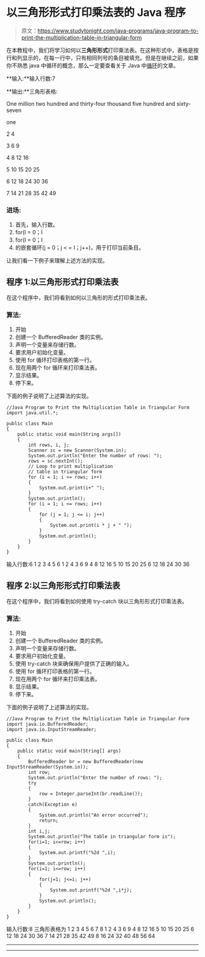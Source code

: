 # 以三角形形式打印乘法表的 Java 程序

> 原文：<https://www.studytonight.com/java-programs/java-program-to-print-the-multiplication-table-in-triangular-form>

在本教程中，我们将学习如何以**三角形形式**打印乘法表。在这种形式中，表格是按行和列显示的，在每一行中，只有相同列号的条目被填充。但是在继续之前，如果你不熟悉 java 中循环的概念，那么一定要查看关于 Java 中[循环](https://www.studytonight.com/java/loops-in-java.php)的文章。

**输入:**输入行数:7

**输出:**三角形表格:

One million two hundred and thirty-four thousand five hundred and sixty-seven

one

2 4

3 6 9

4 8 12 16

5 10 15 20 25

6 12 18 24 30 36

7 14 21 28 35 42 49

### **进场:**

1.  首先，输入行数。
2.  for(I = 0；I
3.  for(I = 0；I
4.  的嵌套循环(j = 0；j < = I；j++)，用于打印当前条目。

让我们看一下例子来理解上述方法的实现。

## 程序 1:以三角形形式打印乘法表

在这个程序中，我们将看到如何以三角形的形式打印乘法表。

### 算法:

1.  开始
2.  创建一个 BufferedReader 类的实例。
3.  声明一个变量来存储行数。
4.  要求用户初始化变量。
5.  使用 for 循环打印表格的第一行。
6.  现在用两个 for 循环来打印乘法表。
7.  显示结果。
8.  停下来。

下面的例子说明了上述算法的实现。

```
//Java Program to Print the Multiplication Table in Triangular Form
import java.util.*;

public class Main 
{
    public static void main(String args[])
    {
        int rows, i, j;
        Scanner sc = new Scanner(System.in);
        System.out.println("Enter the number of rows: ");
        rows = sc.nextInt();
        // Loop to print multiplication
        // table in triangular form
        for (i = 1; i <= rows; i++) 
        {
            System.out.print(i+" ");
        }
        System.out.println();
        for (i = 1; i <= rows; i++) 
        {
            for (j = 1; j <= i; j++) 
            {
                System.out.print(i * j + " ");
            }
            System.out.println();
        }
    }
}
```

输入行数:6
1 2 3 4 5 6
1
2 4
3 6 9
4 8 12 16
5 10 15 20 25
6 12 18 24 30 36

## 程序 2:以三角形形式打印乘法表

在这个程序中，我们将看到如何使用 try-catch 块以三角形形式打印乘法表。

### 算法:

1.  开始
2.  创建一个 BufferedReader 类的实例。
3.  声明一个变量来存储行数。
4.  要求用户初始化变量。
5.  使用 try-catch 块来确保用户提供了正确的输入。
6.  使用 for 循环打印表格的第一行。
7.  现在用两个 for 循环来打印乘法表。
8.  显示结果。
9.  停下来。

下面的例子说明了上述算法的实现。

```
//Java Program to Print the Multiplication Table in Triangular Form
import java.io.BufferedReader;
import java.io.InputStreamReader;

public class Main 
{
    public static void main(String[] args) 
    {
        BufferedReader br = new BufferedReader(new InputStreamReader(System.in));
        int row;
        System.out.println("Enter the number of rows: ");
        try
        {
            row = Integer.parseInt(br.readLine());
        }
        catch(Exception e)
        {
            System.out.println("An error occurred");
            return;
        }
        int i,j;
        System.out.println("The table in triangular form is");
        for(i=1; i<=row; i++)
        {
            System.out.printf("%2d ",i);
        }
        System.out.println();
        for(i=1; i<=row; i++)
        {
            for(j=1; j<=i; j++)
            {
                System.out.printf("%2d ",i*j);
            }
            System.out.println();
        }
    }
}
```

输入行数:8
三角形表格为
1 2 3 4 5 6 7 8
1
2 4
3 6 9
4 8 12 16
5 10 15 20 25
6 12 18 24 30 36
7 14 21 28 35 42 49
8 16 24 32 40 48 56 64

* * *

* * *